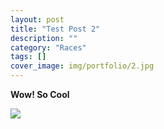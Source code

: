 ```yaml
---
layout: post
title: "Test Post 2"
description: ""
category: "Races"
tags: []
cover_image: img/portfolio/2.jpg
---
```


**Wow! So Cool**

![](http://lorempixel.com/400/200/)
